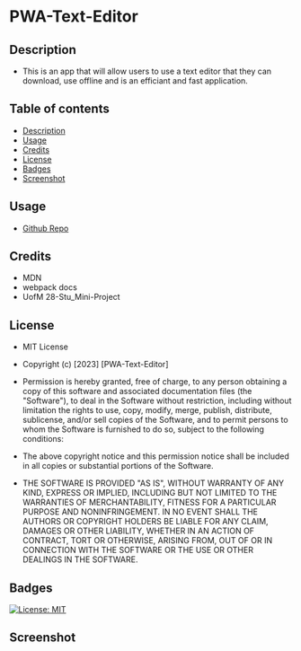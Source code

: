 # PWA-Text-Editor

## Description 
- This is an app that will allow users to use a text editor that they can download, use offline and is an efficiant and fast application.

## Table of contents
- [Description](#description)
- [Usage](#usage)
- [Credits](#credits)
- [License](#license)
- [Badges](#badges)
- [Screenshot](#screenshot)

## Usage
- <a href="https://github.com/chrisbchickin/PWA-Text-Editor/">Github Repo</a>
## Credits 
- MDN
- webpack docs
- UofM 28-Stu_Mini-Project

## License

- MIT License

- Copyright (c) [2023] [PWA-Text-Editor]

- Permission is hereby granted, free of charge, to any person obtaining a copy of this software and associated documentation files (the "Software"), to deal in the Software without restriction, including without limitation the rights to use, copy, modify, merge, publish, distribute, sublicense, and/or sell copies of the Software, and to permit persons to whom the Software is furnished to do so, subject to the following conditions:

- The above copyright notice and this permission notice shall be included in all copies or substantial portions of the Software.

- THE SOFTWARE IS PROVIDED "AS IS", WITHOUT WARRANTY OF ANY KIND, EXPRESS OR IMPLIED, INCLUDING BUT NOT LIMITED TO THE WARRANTIES OF MERCHANTABILITY, FITNESS FOR A PARTICULAR PURPOSE AND NONINFRINGEMENT. IN NO EVENT SHALL THE AUTHORS OR COPYRIGHT HOLDERS BE LIABLE FOR ANY CLAIM, DAMAGES OR OTHER LIABILITY, WHETHER IN AN ACTION OF CONTRACT, TORT OR OTHERWISE, ARISING FROM, OUT OF OR IN CONNECTION WITH THE SOFTWARE OR THE USE OR OTHER DEALINGS IN THE SOFTWARE.

## Badges

[![License: MIT](https://img.shields.io/badge/License-MIT-yellow.svg)](https://opensource.org/licenses/MIT)

## Screenshot
